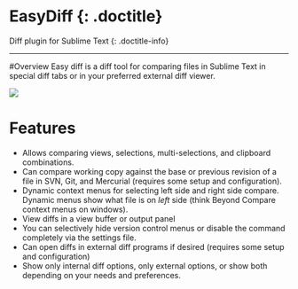 # EasyDiff {: .doctitle}
Diff plugin for Sublime Text
{: .doctitle-info}

---

#Overview
Easy diff is a diff tool for comparing files in Sublime Text in special diff tabs or in your preferred external diff viewer.

<img src="https://dl.dropboxusercontent.com/u/342698/EasyDiff/menus.png" border="0"/>

# Features
- Allows comparing views, selections, multi-selections, and clipboard combinations.
- Can compare working copy against the base or previous revision of a file in SVN, Git, and Mercurial (requires some setup and configuration).
- Dynamic context menus for selecting left side and right side compare.  Dynamic menus show what file is on *left* side (think Beyond Compare context menus on windows).
- View diffs in a view buffer or output panel
- You can selectively hide version control menus or disable the command completely via the settings file.
- Can open diffs in external diff programs if desired (requires some setup and configuration)
- Show only internal diff options, only external options, or show both depending on your needs and preferences.

